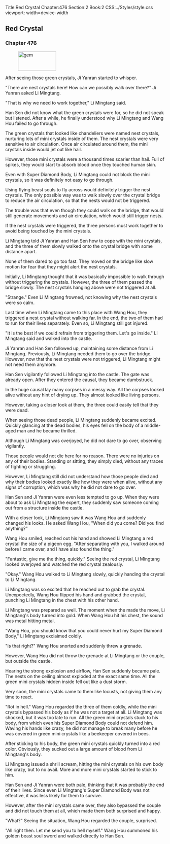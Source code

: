 Title:Red Crystal 
Chapter:476 
Section:2 
Book:2 
CSS:../Styles/style.css 
viewport: width=device-width
  
## Red Crystal
### Chapter 476
  
<figure>
	<img src="../Images/gem.gif" alt="gem" id="gem" width="120" height="60" />
</figure>
  

  
After seeing those green crystals, Ji Yanran started to whisper.

"There are nest crystals here! How can we possibly walk over there?" Ji Yanran asked Li Mingtang.

"That is why we need to work together," Li Mingtang said.

Han Sen did not know what the green crystals were for, so he did not speak but listened. After a while, he finally understood why Li Mingtang and Wang Hou failed to go through.

The green crystals that looked like chandeliers were named nest crystals, nurturing lots of mini crystals inside of them. The nest crystals were very sensitive to air circulation. Once air circulated around them, the mini crystals inside would jet out like hail.

However, those mini crystals were a thousand times scarier than hail. Full of spikes, they would start to absorb blood once they touched human skin.

Even with Super Diamond Body, Li Mingtang could not block the mini crystals, so it was definitely not easy to go through.

Using flying beast souls to fly across would definitely trigger the nest crystals. The only possible way was to walk slowly over the crystal bridge to reduce the air circulation, so that the nests would not be triggered.

The trouble was that even though they could walk on the bridge, that would still generate movements and air circulation, which would still trigger nests.

If the nest crystals were triggered, the three persons must work together to avoid being touched by the mini crystals.

Li Mingtang told Ji Yanran and Han Sen how to cope with the mini crystals, and the three of them slowly walked onto the crystal bridge with some distance apart.

None of them dared to go too fast. They moved on the bridge like slow motion for fear that they might alert the nest crystals.

Initially, Li Mingtang thought that it was basically impossible to walk through without triggering the crystals. However, the three of them passed the bridge slowly. The nest crystals hanging above were not triggered at all.

"Strange." Even Li Mingtang frowned, not knowing why the nest crystals were so calm.

Last time when Li Mingtang came to this place with Wang Hou, they triggered a nest crystal without walking far. In the end, the two of them had to run for their lives separately. Even so, Li Mingtang still got injured.

"It is the best if we could refrain from triggering them. Let's go inside." Li Mingtang said and walked into the castle.

Ji Yanran and Han Sen followed up, maintaining some distance from Li Mingtang. Previously, Li Mingtang needed them to go over the bridge. However, now that the nest crystals were not triggered, Li Mingtang might not need them anymore.

Han Sen vigilantly followed Li Mingtang into the castle. The gate was already open. After they entered the causal, they became dumbstruck.

In the huge causal lay many corpses in a messy way. All the corpses looked alive without any hint of drying up. They almost looked like living persons.

However, taking a closer look at them, the three could easily tell that they were dead.

When seeing those dead people, Li Mingtang suddenly became excited. Quickly glancing at the dead bodies, his eyes fell on the body of a middle-aged man and he became thrilled.

Although Li Mingtang was overjoyed, he did not dare to go over, observing vigilantly.

Those people would not die here for no reason. There were no injuries on any of their bodies. Standing or sitting, they simply died, without any traces of fighting or struggling.

However, Li Mingtang still did not understand how those people died and why their bodies looked exactly like how they were when alive, without any signs of corruption, which was why he did not dare to go over.

Han Sen and Ji Yanran were even less tempted to go up. When they were about to ask Li Mingtang the expert, they suddenly saw someone coming out from a structure inside the castle.

With a closer look, Li Mingtang saw it was Wang Hou and suddenly changed his looks. He asked Wang Hou, "When did you come? Did you find anything?"

Wang Hou smiled, reached out his hand and showed Li Mingtang a red crystal the size of a pigeon egg. "After separating with you, I walked around before I came over, and I have also found the thing."

"Fantastic, give me the thing, quickly." Seeing the red crystal, Li Mingtang looked overjoyed and watched the red crystal zealously.

"Okay." Wang Hou walked to Li Mingtang slowly, quickly handing the crystal to Li Mingtang.

Li Mingtang was so excited that he reached out to grab the crystal. Unexpectedly, Wang Hou flipped his hand and grabbed the crystal, punching Li Mingtang in the chest with his other hand.

Li Mingtang was prepared as well. The moment when the made the move, Li Mingtang's body turned into gold. When Wang Hou hit his chest, the sound was metal hitting metal.

"Wang Hou, you should know that you could never hurt my Super Diamond Body," Li Mingtang exclaimed coldly.

"Is that right?" Wang Hou snorted and suddenly threw a grenade.

However, Wang Hou did not throw the grenade at Li Mingtang or the couple, but outside the castle.

Hearing the strong explosion and airflow, Han Sen suddenly became pale. The nests on the ceiling almost exploded at the exact same time. All the green mini crystals hidden inside fell out like a dust storm.

Very soon, the mini crystals came to them like locusts, not giving them any time to react.

"Rot in hell." Wang Hou regarded the three of them coldly, while the mini crystals bypassed his body as if he was not a target at all. Li Mingtang was shocked, but it was too late to run. All the green mini crystals stuck to his body, from which even his Super Diamond Body could not defend him. Waving his hands like crazy, he did not manage to break many before he was covered in green mini crystals like a beekeeper covered in bees.

After sticking to his body, the green mini crystals quickly turned into a red color. Obviously, they sucked out a large amount of blood from Li Mingtang's body.

Li Mingtang issued a shrill scream, hitting the mini crystals on his own body like crazy, but to no avail. More and more mini crystals started to stick to him.

Han Sen and Ji Yanran were both pale, thinking that it was probably the end of their lives. Since even Li Mingtang's Super Diamond Body was not effective, it was less likely for them to survive.

However, after the mini crystals came over, they also bypassed the couple and did not touch them at all, which made them both surprised and happy.

"What?" Seeing the situation, Wang Hou regarded the couple, surprised.

"All right then. Let me send you to hell myself." Wang Hou summoned his golden beast soul sword and walked directly to Han Sen.